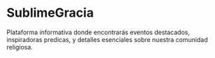 # SublimeGracia
Plataforma informativa donde encontrarás eventos destacados, inspiradoras predicas, y detalles esenciales sobre nuestra comunidad religiosa.
